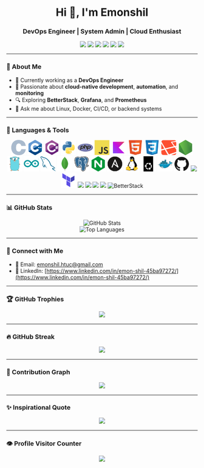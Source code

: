 <h1 align="center">Hi 👋, I'm Emonshil</h1>
<h3 align="center">DevOps Engineer  | System Admin | Cloud Enthusiast</h3>

<p align="center">
  <img src="https://img.shields.io/badge/Linux-FCC624?style=flat-square&logo=linux&logoColor=black"/>
  <img src="https://img.shields.io/badge/AWS-FF9900?style=flat-square&logo=amazonaws&logoColor=white"/>
  <img src="https://img.shields.io/badge/GitHub Actions-2088FF?style=flat-square&logo=githubactions&logoColor=white"/>
  <img src="https://img.shields.io/badge/Docker-2496ED?style=flat-square&logo=docker&logoColor=white"/>
  <img src="https://img.shields.io/badge/Kubernetes-326CE5?style=flat-square&logo=kubernetes&logoColor=white"/>
  <img src="https://img.shields.io/badge/Terraform-7B42BC?style=flat-square&logo=terraform&logoColor=white"/>
</p>

---

### 💼 About Me
- 🔧 Currently working as a **DevOps Engineer**
- 🧠 Passionate about **cloud-native development**, **automation**, and **monitoring**
- 🔍 Exploring **BetterStack**, **Grafana**, and **Prometheus**
- 💬 Ask me about Linux, Docker, CI/CD, or backend systems

---

### 🧰 Languages & Tools

<p align="center">
  <!-- Languages -->
  <img src="https://raw.githubusercontent.com/devicons/devicon/master/icons/c/c-original.svg" width="40"/>
  <img src="https://raw.githubusercontent.com/devicons/devicon/master/icons/cplusplus/cplusplus-original.svg" width="40"/>
  <img src="https://raw.githubusercontent.com/devicons/devicon/master/icons/csharp/csharp-original.svg" width="40"/>
  <img src="https://raw.githubusercontent.com/devicons/devicon/master/icons/python/python-original.svg" width="40"/>
  <img src="https://raw.githubusercontent.com/devicons/devicon/master/icons/php/php-original.svg" width="40"/>
  <img src="https://raw.githubusercontent.com/devicons/devicon/master/icons/javascript/javascript-original.svg" width="40"/>
  <img src="https://raw.githubusercontent.com/devicons/devicon/master/icons/kotlin/kotlin-original.svg" width="40"/>
  <img src="https://raw.githubusercontent.com/devicons/devicon/master/icons/html5/html5-original.svg" width="40"/>
  <img src="https://raw.githubusercontent.com/devicons/devicon/master/icons/css3/css3-original.svg" width="40"/>

  <!-- Frameworks & Tools -->
  <img src="https://raw.githubusercontent.com/devicons/devicon/master/icons/laravel/laravel-plain.svg" width="40"/>
  <img src="https://raw.githubusercontent.com/devicons/devicon/master/icons/nodejs/nodejs-original.svg" width="40"/>
  <img src="https://raw.githubusercontent.com/devicons/devicon/master/icons/go/go-original.svg" width="40"/>
  <img src="https://raw.githubusercontent.com/devicons/devicon/master/icons/arduino/arduino-original.svg" width="40"/>
  <img src="https://raw.githubusercontent.com/devicons/devicon/master/icons/mysql/mysql-original.svg" width="40"/>
  <img src="https://raw.githubusercontent.com/devicons/devicon/master/icons/mongodb/mongodb-original.svg" width="40"/>
  <img src="https://raw.githubusercontent.com/devicons/devicon/master/icons/postgresql/postgresql-original.svg" width="40"/>
  <img src="https://raw.githubusercontent.com/devicons/devicon/master/icons/nginx/nginx-original.svg" width="40"/>
  <img src="https://raw.githubusercontent.com/devicons/devicon/master/icons/ansible/ansible-original.svg" width="40"/>
  <img src="https://raw.githubusercontent.com/devicons/devicon/master/icons/linux/linux-original.svg" width="40"/>
  <img src="https://raw.githubusercontent.com/devicons/devicon/master/icons/ubuntu/ubuntu-plain.svg" width="40"/>
  <img src="https://raw.githubusercontent.com/devicons/devicon/master/icons/docker/docker-original.svg" width="40"/>
  <img src="https://raw.githubusercontent.com/devicons/devicon/master/icons/github/github-original.svg" width="40"/>
  <img src="https://cdn.jsdelivr.net/gh/devicons/devicon/icons/apache/apache-original.svg" width="40"/>
  <img src="https://raw.githubusercontent.com/devicons/devicon/master/icons/terraform/terraform-original.svg" width="40"/>
  <img src="https://cdn.jsdelivr.net/gh/simple-icons/simple-icons/icons/prometheus.svg" width="40"/>
  <img src="https://cdn.jsdelivr.net/gh/simple-icons/simple-icons/icons/grafana.svg" width="40"/>
  <img src="https://cdn.jsdelivr.net/gh/simple-icons/simple-icons/icons/sonarqube.svg" width="40"/>
  <!-- Optional tools with no official devicon -->
  <img src="https://img.icons8.com/ios-filled/50/000000/pm2.png" width="40"/>
  <img src="https://avatars.githubusercontent.com/u/66109644?s=200&v=4" width="40" alt="BetterStack"/>
</p>

---

### 📊 GitHub Stats

<p align="center">
  <img src="https://github-readme-stats.vercel.app/api?username=shilemon&show_icons=true&theme=github_dark" alt="GitHub Stats"/>
  <br/>
  <img src="https://github-readme-stats.vercel.app/api/top-langs/?username=shilemon&layout=compact&theme=github_dark" alt="Top Languages"/>
</p>

---

### 🤝 Connect with Me
- 📧 Email: [emonshil.htuc@gmail.com](mailto:emonshil.htuc@gmail.com)
- 🔗 LinkedIn: [https://www.linkedin.com/in/emon-shil-45ba97272/](https://www.linkedin.com/in/emon-shil-45ba97272/)

---

### 🏆 GitHub Trophies

<p align="center">
  <img src="https://github-profile-trophy.vercel.app/?username=shilemon&theme=onestar&no-frame=true&row=1&margin-w=10"/>
</p>

---

### 🔥 GitHub Streak

<p align="center">
  <img src="https://streak-stats.demolab.com/?user=shilemon&theme=dark&hide_border=true"/>
</p>

---

### 🌱 Contribution Graph

<p align="center">
  <img src="https://github-readme-activity-graph.vercel.app/graph?username=shilemon&theme=github-compact&hide_border=true"/>
</p>

---

### ✨ Inspirational Quote

<p align="center">
  <img src="https://readme-quote.vercel.app/api?theme=dark&quote=Focus%20on%20being%20productive%20instead%20of%20busy.&author=Tim%20Ferriss"/>
</p>

---

### 👁️ Profile Visitor Counter

<p align="center">
  <img src="https://komarev.com/ghpvc/?username=shilemon&label=Profile%20views&color=blueviolet&style=flat"/>
</p>
